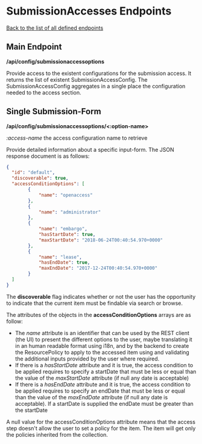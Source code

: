# SubmissionAccesses Endpoints
[Back to the list of all defined endpoints](endpoints.md)

## Main Endpoint
**/api/config/submissionaccessoptions**   

Provide access to the existent configurations for the submission access. It returns the list of existent SubmissionAccessConfig.
The SubmissionAccessConfig aggregates in a single place the configuration needed to the access section.

## Single Submission-Form 
**/api/config/submissionaccessoptions/<:option-name>**

*:access-name* the access configuration name to retrieve

Provide detailed information about a specific input-form. The JSON response document is as follows:
```json
{
  "id": "default",
  "discoverable": true,
  "accessConditionOptions": [
		{
 			"name": "openaccess"
		},
		{
 			"name": "administrator"
		},  	 			
		{
 			"name": "embargo",
 			"hasStartDate": true,
 			"maxStartDate": "2018-06-24T00:40:54.970+0000"
		},
		{
 			"name": "lease",
 			"hasEndDate": true,
 			"maxEndDate": "2017-12-24T00:40:54.970+0000"
		}
  ]
}

```
The **discoverable** flag indicates whether or not the user has the opportunity to indicate that the current item must be findable via search or browse.

The attributes of the objects in the **accessConditionOptions** arrays are as follow:
* The *name* attribute is an identifier that can be used by the REST client (the UI) to present the different options to the user, maybe translating it in an human readable format using i18n, and by the backend to create the ResourcePolicy to apply to the accessed item using and validating the additional inputs provided by the user where required.
* If there is a *hasStartDate* attribute and it is true, the access condition to be applied requires to specify a startDate that must be less or equal than the value of the *maxStartDate* attribute (if null any date is acceptable)
* If there is a *hasEndDate* attribute and it is true, the access condition to be applied requires to specify an endDate that must be less or equal than the value of the *maxEndDate* attribute (if null any date is acceptable). If a startDate is supplied the endDate must be greater than the startDate

A null value for the accessConditionOptions attribute means that the access step doesn't allow the user to set a policy for the item. The item will get only the policies inherited from the collection.
